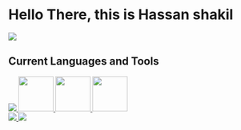   # Hello There, this is Hassan shakil
  <image src="https://www.codewars.com/users/Hassan%20shakil%20/badges/large"></image>
  ##    Current Languages and Tools
  <div id="images">
    <a href="https://flutter.dev/">
      <image                src="https://camo.githubusercontent.com/114aa59f6bfe1ff7ef3444fbb224078eb6a32c43f0ed03a6c0c3e6df67e049ec/68747470733a2f2f7777772e766563746f726c6f676f2e7a6f6e652f6c6f676f732f666c7574746572696f2f666c7574746572696f2d69636f6e2e737667"></image>
    <a href="https://www.javascript.com/">
      <image style="width:70px ; height:70px" src="https://cdn.iconscout.com/icon/free/png-256/javascript-2752148-2284965.png"></image>
    <a href="https://isocpp.org/">
  <image style="width:70px ; height:70px" src="https://brandslogos.com/wp-content/uploads/thumbs/c-logo-vector.svg"></image>
      <a href="https://dart.dev/">
  <image style="width:70px ; height:70px" src="https://dwglogo.com/wp-content/uploads/2018/03/Dart_logo.png"></image>
  </div>
  <div>
      <image src="https://github-readme-stats.vercel.app/api/top-langs/?username=hassan4702&theme=github_dark&layout=compact&hide_border=truestyle=centerme"></image>
      <image src="https://github-readme-streak-stats.herokuapp.com/?user=hassan4702&theme=tokyonight_duo&hide_border=true"></image>
  </div>
